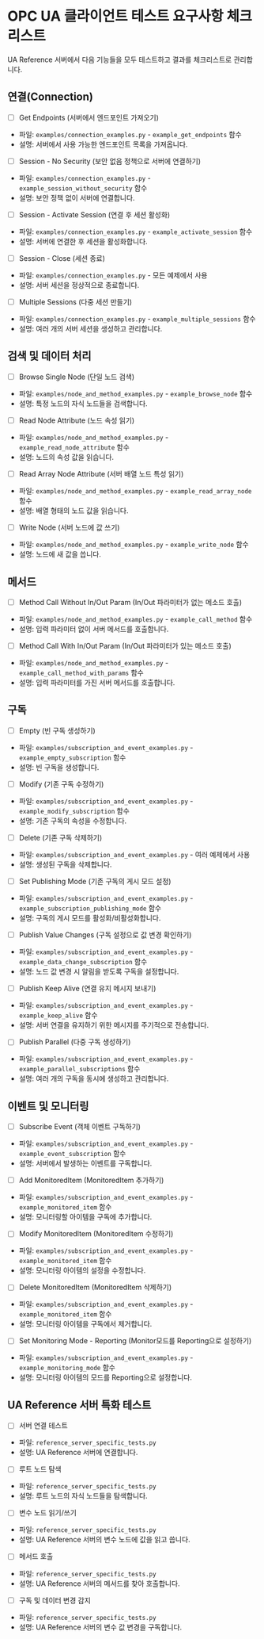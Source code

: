 # OPC UA 클라이언트 테스트 요구사항 체크리스트

UA Reference 서버에서 다음 기능들을 모두 테스트하고 결과를 체크리스트로 관리합니다.

## 연결(Connection)

- [ ]  Get Endpoints (서버에서 엔드포인트 가져오기)
  - 파일: `examples/connection_examples.py` - `example_get_endpoints` 함수
  - 설명: 서버에서 사용 가능한 엔드포인트 목록을 가져옵니다.

- [ ]  Session - No Security (보안 없음 정책으로 서버에 연결하기)
  - 파일: `examples/connection_examples.py` - `example_session_without_security` 함수
  - 설명: 보안 정책 없이 서버에 연결합니다.

- [ ]  Session - Activate Session (연결 후 세션 활성화)
  - 파일: `examples/connection_examples.py` - `example_activate_session` 함수
  - 설명: 서버에 연결한 후 세션을 활성화합니다.

- [ ]  Session - Close (세션 종료)
  - 파일: `examples/connection_examples.py` - 모든 예제에서 사용
  - 설명: 서버 세션을 정상적으로 종료합니다.

- [ ]  Multiple Sessions (다중 세션 만들기)
  - 파일: `examples/connection_examples.py` - `example_multiple_sessions` 함수
  - 설명: 여러 개의 서버 세션을 생성하고 관리합니다.

## 검색 및 데이터 처리

- [ ]  Browse Single Node (단일 노드 검색)
  - 파일: `examples/node_and_method_examples.py` - `example_browse_node` 함수
  - 설명: 특정 노드의 자식 노드들을 검색합니다.

- [ ]  Read Node Attribute (노드 속성 읽기)
  - 파일: `examples/node_and_method_examples.py` - `example_read_node_attribute` 함수
  - 설명: 노드의 속성 값을 읽습니다.

- [ ]  Read Array Node Attribute (서버 배열 노드 특성 읽기)
  - 파일: `examples/node_and_method_examples.py` - `example_read_array_node` 함수
  - 설명: 배열 형태의 노드 값을 읽습니다.

- [ ]  Write Node (서버 노드에 값 쓰기)
  - 파일: `examples/node_and_method_examples.py` - `example_write_node` 함수
  - 설명: 노드에 새 값을 씁니다.

## 메서드

- [ ]  Method Call Without In/Out Param (In/Out 파라미터가 없는 메소드 호출)
  - 파일: `examples/node_and_method_examples.py` - `example_call_method` 함수
  - 설명: 입력 파라미터 없이 서버 메서드를 호출합니다.

- [ ]  Method Call With In/Out Param (In/Out 파라미터가 있는 메소드 호출)
  - 파일: `examples/node_and_method_examples.py` - `example_call_method_with_params` 함수
  - 설명: 입력 파라미터를 가진 서버 메서드를 호출합니다.

## 구독

- [ ]  Empty (빈 구독 생성하기)
  - 파일: `examples/subscription_and_event_examples.py` - `example_empty_subscription` 함수
  - 설명: 빈 구독을 생성합니다.

- [ ]  Modify (기존 구독 수정하기)
  - 파일: `examples/subscription_and_event_examples.py` - `example_modify_subscription` 함수
  - 설명: 기존 구독의 속성을 수정합니다.

- [ ]  Delete (기존 구독 삭제하기)
  - 파일: `examples/subscription_and_event_examples.py` - 여러 예제에서 사용
  - 설명: 생성된 구독을 삭제합니다.

- [ ]  Set Publishing Mode (기존 구독의 게시 모드 설정)
  - 파일: `examples/subscription_and_event_examples.py` - `example_subscription_publishing_mode` 함수
  - 설명: 구독의 게시 모드를 활성화/비활성화합니다.

- [ ]  Publish Value Changes (구독 설정으로 값 변경 확인하기)
  - 파일: `examples/subscription_and_event_examples.py` - `example_data_change_subscription` 함수
  - 설명: 노드 값 변경 시 알림을 받도록 구독을 설정합니다.

- [ ]  Publish Keep Alive (연결 유지 메시지 보내기)
  - 파일: `examples/subscription_and_event_examples.py` - `example_keep_alive` 함수
  - 설명: 서버 연결을 유지하기 위한 메시지를 주기적으로 전송합니다.

- [ ]  Publish Parallel (다중 구독 생성하기)
  - 파일: `examples/subscription_and_event_examples.py` - `example_parallel_subscriptions` 함수
  - 설명: 여러 개의 구독을 동시에 생성하고 관리합니다.

## 이벤트 및 모니터링

- [ ]  Subscribe Event (객체 이벤트 구독하기)
  - 파일: `examples/subscription_and_event_examples.py` - `example_event_subscription` 함수
  - 설명: 서버에서 발생하는 이벤트를 구독합니다.

- [ ]  Add MonitoredItem (MonitoredItem 추가하기)
  - 파일: `examples/subscription_and_event_examples.py` - `example_monitored_item` 함수
  - 설명: 모니터링할 아이템을 구독에 추가합니다.

- [ ]  Modify MonitoredItem (MonitoredItem 수정하기)
  - 파일: `examples/subscription_and_event_examples.py` - `example_monitored_item` 함수
  - 설명: 모니터링 아이템의 설정을 수정합니다.

- [ ]  Delete MonitoredItem (MonitoredItem 삭제하기)
  - 파일: `examples/subscription_and_event_examples.py` - `example_monitored_item` 함수
  - 설명: 모니터링 아이템을 구독에서 제거합니다.

- [ ]  Set Monitoring Mode - Reporting (Monitor모드를 Reporting으로 설정하기)
  - 파일: `examples/subscription_and_event_examples.py` - `example_monitoring_mode` 함수
  - 설명: 모니터링 아이템의 모드를 Reporting으로 설정합니다.

## UA Reference 서버 특화 테스트

- [ ]  서버 연결 테스트
  - 파일: `reference_server_specific_tests.py`
  - 설명: UA Reference 서버에 연결합니다.

- [ ]  루트 노드 탐색
  - 파일: `reference_server_specific_tests.py`
  - 설명: 루트 노드의 자식 노드들을 탐색합니다.

- [ ]  변수 노드 읽기/쓰기
  - 파일: `reference_server_specific_tests.py`
  - 설명: UA Reference 서버의 변수 노드에 값을 읽고 씁니다.

- [ ]  메서드 호출
  - 파일: `reference_server_specific_tests.py`
  - 설명: UA Reference 서버의 메서드를 찾아 호출합니다.

- [ ]  구독 및 데이터 변경 감지
  - 파일: `reference_server_specific_tests.py`
  - 설명: UA Reference 서버의 변수 값 변경을 구독합니다. 